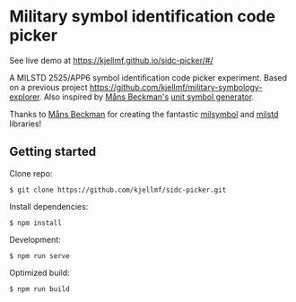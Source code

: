 # Military symbol identification code picker

See live demo at https://kjellmf.github.io/sidc-picker/#/

A MILSTD 2525/APP6 symbol identification code picker experiment. Based on a previous project https://github.com/kjellmf/military-symbology-explorer. Also inspired by [Måns Beckman's](https://spatialillusions.com/) [unit symbol generator](https://spatialillusions.com/unitgenerator/).

Thanks to [Måns Beckman](https://spatialillusions.com/) for creating the fantastic [milsymbol](https://spatialillusions.com/milsymbol/index.html) and [milstd](https://github.com/spatialillusions/milstd) libraries! 


## Getting started

Clone repo:

    $ git clone https://github.com/kjellmf/sidc-picker.git

Install dependencies:

    $ npm install

Development:

    $ npm run serve

Optimized build:

    $ npm run build

